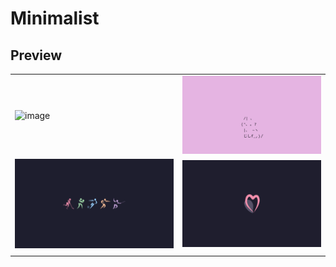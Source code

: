 # Minimalist

## Preview

|                                          |                        |
| ---------------------------------------- | ---------------------- |
| ![image](Cyberpunkgirl_Catppucinned.png) | ![image](pink-cat.png) |
| ![image](sports.png)                     | ![image](heart.jpg)    |
|                                          |                        |